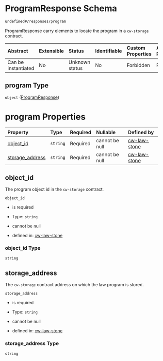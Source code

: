 # ProgramResponse Schema

```txt
undefined#/responses/program
```

ProgramResponse carry elements to locate the program in a `cw-storage` contract.

| Abstract            | Extensible | Status         | Identifiable | Custom Properties | Additional Properties | Access Restrictions | Defined In                                                             |
| :------------------ | :--------- | :------------- | :----------- | :---------------- | :-------------------- | :------------------ | :--------------------------------------------------------------------- |
| Can be instantiated | No         | Unknown status | No           | Forbidden         | Forbidden             | none                | [cw-law-stone.json\*](schema/cw-law-stone.json "open original schema") |

## program Type

`object` ([ProgramResponse](cw-law-stone-responses-programresponse.md))

# program Properties

| Property                             | Type     | Required | Nullable       | Defined by                                                                                                                                     |
| :----------------------------------- | :------- | :------- | :------------- | :--------------------------------------------------------------------------------------------------------------------------------------------- |
| [object\_id](#object_id)             | `string` | Required | cannot be null | [cw-law-stone](cw-law-stone-responses-programresponse-properties-object_id.md "undefined#/responses/program/properties/object_id")             |
| [storage\_address](#storage_address) | `string` | Required | cannot be null | [cw-law-stone](cw-law-stone-responses-programresponse-properties-storage_address.md "undefined#/responses/program/properties/storage_address") |

## object\_id

The program object id in the `cw-storage` contract.

`object_id`

* is required

* Type: `string`

* cannot be null

* defined in: [cw-law-stone](cw-law-stone-responses-programresponse-properties-object_id.md "undefined#/responses/program/properties/object_id")

### object\_id Type

`string`

## storage\_address

The `cw-storage` contract address on which the law program is stored.

`storage_address`

* is required

* Type: `string`

* cannot be null

* defined in: [cw-law-stone](cw-law-stone-responses-programresponse-properties-storage_address.md "undefined#/responses/program/properties/storage_address")

### storage\_address Type

`string`
